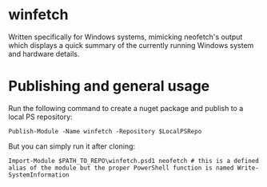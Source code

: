 # winfetch

Written specifically for Windows systems, mimicking neofetch's output which displays a quick summary of the currently running Windows system and hardware details.

# Publishing and general usage

Run the following command to create a nuget package and publish to a local PS repository:

`Publish-Module -Name winfetch -Repository $LocalPSRepo`

But you can simply run it after cloning:

`
Import-Module $PATH_TO_REPO\winfetch.psd1
neofetch # this is a defined alias of the module but the proper PowerShell function is named Write-SystemInformation
`

